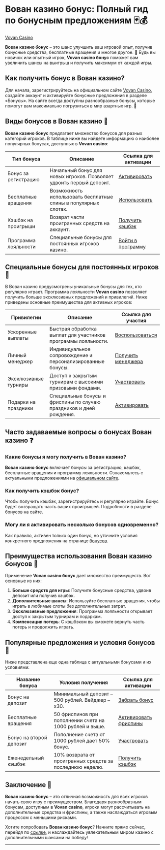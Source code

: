 # Вован казино бонус: Полный гид по бонусным предложениям 🃏💰
[Vovan Casino](https://vovan.site/d098ab058)

**Вован казино бонус** – это шанс улучшить ваш игровой опыт, получив бонусные средства, бесплатные вращения и многое другое. 🎁 Будь вы новичок или опытный игрок, **Vovan casino бонус** поможет вам увеличить шансы на выигрыш и получить максимум от каждой игры.

## Как получить бонус в Вован казино?

Для начала, зарегистрируйтесь на официальном сайте [Vovan Casino](https://vovan.site/d098ab058), создайте аккаунт и активируйте бонусные предложения в разделе «Бонусы». На сайте всегда доступны разнообразные бонусы, которые помогут вам максимально погрузиться в мир азартных игр. 🎰

## Виды бонусов в Вован казино 🎲

**Вован казино бонус** предлагает множество бонусов для разных категорий игроков. В таблице ниже вы найдете информацию о наиболее популярных бонусах, доступных в **Vovan casino**:

| Тип бонуса                  | Описание                                                              | Ссылка для активации                         |
|-----------------------------|-----------------------------------------------------------------------|----------------------------------------------|
| Бонус за регистрацию        | Начальный бонус для новых игроков. Позволяет удвоить первый депозит. | [Активировать](https://vovan.site/d098ab058) |
| Бесплатные вращения         | Возможность использовать бесплатные спины в популярных слотах.       | [Использовать](https://vovan.site/d098ab058) |
| Кэшбэк на проигрыши         | Возврат части проигранных средств на аккаунт.                         | [Получить кэшбэк](https://vovan.site/d098ab058) |
| Программа лояльности         | Специальные бонусы для постоянных игроков казино.                    | [Войти в программу](https://vovan.site/d098ab058) |

## Специальные бонусы для постоянных игроков 🎉

В Вован казино предусмотрены уникальные бонусы для тех, кто регулярно играет. Программа лояльности **Vovan casino** позволяет получить больше эксклюзивных предложений и привилегий. Ниже приведены основные преимущества для активных игроков:

| Привилегии              | Описание                                                                                         | Ссылка для участия                         |
|-------------------------|--------------------------------------------------------------------------------------------------|--------------------------------------------|
| Ускоренные выплаты      | Быстрая обработка выплат для участников программы лояльности.                                    | [Воспользоваться](https://vovan.site/d098ab058) |
| Личный менеджер         | Индивидуальное сопровождение и персонализированные бонусы.                                       | [Получить менеджера](https://vovan.site/d098ab058) |
| Эксклюзивные турниры    | Доступ к закрытым турнирам с высокими призовыми фондами.                                         | [Участвовать](https://vovan.site/d098ab058) |
| Подарки на праздники    | Специальные бонусы и фриспины по случаю праздников и дней рождения.                              | [Активировать](https://vovan.site/d098ab058) |

## Часто задаваемые вопросы о бонусах Вован казино ❓

### Какие бонусы я могу получить в Вован казино?
**Вован казино бонус** включает бонусы за регистрацию, кэшбэк, бесплатные вращения и программу лояльности. Ознакомьтесь с актуальными предложениями на [официальном сайте](https://vovan.site/d098ab058).

### Как получить кэшбэк бонус?
Чтобы получить кэшбэк, зарегистрируйтесь и регулярно играйте. Бонус будет возвращать часть ваших проигрышей. Подробности в разделе бонусов на сайте.

### Могу ли я активировать несколько бонусов одновременно?
Как правило, активен только один бонус, но уточните условия конкретного предложения на странице [бонусов](https://vovan.site/d098ab058).

## Преимущества использования Вован казино бонусов 💸

Применение **Vovan casino бонус** дает множество преимуществ. Вот основные из них:

1. **Больше средств для игры**: Получите бонусные средства, удвоив депозит или получив кэшбэк.
2. **Дополнительные шансы**: Используйте бесплатные вращения, чтобы играть в любимые слоты без дополнительных затрат.
3. **Эксклюзивные предложения**: Программа лояльности открывает доступ к закрытым турнирам и подаркам.
4. **Компенсация потерь**: С кэшбэком вы сможете вернуть часть потерь и продолжить играть.

## Популярные предложения и условия бонусов 📜

Ниже представлена еще одна таблица с актуальными бонусами и их условиями:

| Название бонуса           | Условия получения                                                           | Ссылка для активации                         |
|---------------------------|------------------------------------------------------------------------------|----------------------------------------------|
| Бонус на депозит          | Минимальный депозит – 500 рублей. Вейджер – x30.                            | [Забрать бонус](https://vovan.site/d098ab058) |
| Бесплатные вращения       | 50 фриспинов при пополнении счета на 1000 рублей и выше.                    | [Активировать фриспины](https://vovan.site/d098ab058) |
| Бонус на второй депозит   | Пополнение счета от 1000 рублей дает 50% бонус.                             | [Участвовать](https://vovan.site/d098ab058) |
| Еженедельный кэшбэк       | 10% возврата от проигранных средств за последнюю неделю.                    | [Получить кэшбэк](https://vovan.site/d098ab058) |

## Заключение 🎊

**Вован казино бонус** – это отличная возможность для всех игроков начать свою игру с преимуществом. Благодаря разнообразным бонусам, доступным в **Vovan casino**, игроки могут рассчитывать на дополнительные средства и фриспины, а также наслаждаться игровым процессом с меньшими рисками.

Хотите попробовать **Вован казино бонус**? Начните прямо сейчас, перейдя по [ссылке](https://vovan.site/d098ab058), и наслаждайтесь увлекательным миром казино с дополнительными шансами на победу!

--- 
